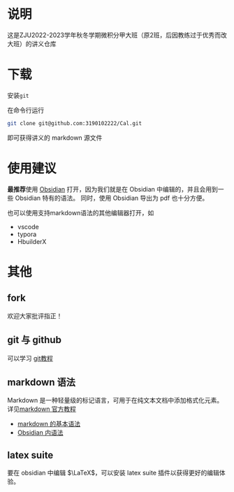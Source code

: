 # 说明

这是ZJU2022-2023学年秋冬学期微积分甲大班（原2班，后因教练过于优秀而改大班）的讲义仓库

# 下载

安装`git`

在命令行运行
```sh
git clone git@github.com:3190102222/Cal.git
```

即可获得讲义的 markdown 源文件

# 使用建议

**最推荐**使用 [Obsidian](https://obsidian.md) 打开，因为我们就是在 Obsidian 中编辑的，并且会用到一些 Obsidian 特有的语法。
同时，使用 Obsidian 导出为 pdf 也十分方便。

也可以使用支持markdown语法的其他编辑器打开，如
- vscode
- typora
- HbuilderX

# 其他

## fork

欢迎大家批评指正！

## git 与 github

可以学习 [git教程](https://www.liaoxuefeng.com/wiki/896043488029600)

## markdown 语法

Markdown 是一种轻量级的标记语言，可用于在纯文本文档中添加格式化元素。详见[markdown 官方教程](https://markdown.com.cn/intro.html)

- [markdown 的基本语法](https://markdown.com.cn/basic-syntax/)
- [Obsidian 内语法](https://publish.obsidian.md/help-zh/%E4%BD%BF%E7%94%A8%E6%8C%87%E5%8D%97/%E6%A0%BC%E5%BC%8F%E5%8C%96%E4%BD%A0%E7%9A%84%E7%AC%94%E8%AE%B0)

## latex suite

要在 obsidian 中编辑 $\LaTeX$，可以安装 latex suite 插件以获得更好的编辑体验。
